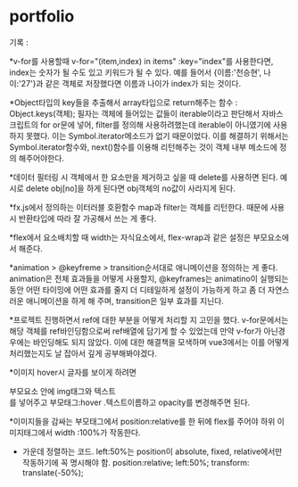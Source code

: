 # portfolio

기록 : 

*v-for를 사용할때 v-for="(item,index) in items" :key="index"를 사용한다면, index는 숫자가 될 수도 있고 키워드가 될 수 있다.
예를 들어서 {이름:'천승현', 나이:'27'}과 같은 객체로 저장했다면 이름과 나이가 index가 되는 것이다. 

*Object타입의 key들을 추출해서 array타입으로 return해주는 함수 : Object.keys(객체); 필자는 객체에 들어있는 값들이 iterable이라고 판단해서 자바스크립트의 for or문에 넣어, filter를 정의해 사용하려했는데 iterable이 아니였기에 사용하지 못했다. 이는 Symbol.iterator메소드가 없기 때문이었다. 이를 해결하기 위해서는 Symbol.iterator함수와, next()함수를 이용해 리턴해주는 것이 객체 내부 메소드에 정의 해주어야한다.

*데이터 필터링 시 객체에서 한 요소만을 제거하고 싶을 때 delete를 사용하면 된다. 
예시로 delete obj[no]을 하게 된다면 obj객체의 no값이 사라지게 된다. 

*fx.js에서 정의하는 이터러블 호환함수 map과 filter는 객체를 리턴한다. 때문에 사용시 반환타입에 따라 잘 가공해서 쓰는 게 좋다.

*flex에서 요소배치할 때 width는 자식요소에서, flex-wrap과 같은 설정은 부모요소에서 해준다.

*animation > @keyfreme > transition순서대로 애니메이션을 정의하는 게 좋다.
animation은 전체 효과들을 어떻게 사용할지, @keyframes는 animatino이 실행되는 동안 어떤 타이밍에 어떤 효과를 줄지 더 디테일하게 설정이 가능하게 하고 좀 더 자연스러운 애니메이션을 하게 해 주며, transition은 일부 효과를 지닌다.

*프로젝트 진행하면서 ref에 대한 부분을 어떻게 처리할 지 고민을 했다. v-for문에서는 해당 객체를 ref바인딩함으로써 ref배열에 담기게 할 수 있었는데 만약 v-for가 아닌경우에는 바인딩해도 되지 않았다. 이에 대한 해결책을 모색하며 vue3에서는 이를 어떻게 처리했는지도 날 잡아서 깊게 공부해봐야겠다.

*이미지 hover시 글자를 보이게 하려면 <div>부모요소 안에 img태그와 텍스트<div>를 넣어주고 부모태그:hover .텍스트이름하고 opacity를 변경해주면 된다.

*이미지들을 감싸는 부모태그에서 position:relative를 한 뒤에 flex를 주어야 하위 이미지태그에서 width :100%가 작동한다.
 
 * 가운데 정렬하는 코드. left:50%는 position이 absolute, fixed, relative에서만 작동하기에 꼭 명시해야 함.
    position:relative;
    left:50%; 
    transform: translate(-50%);
